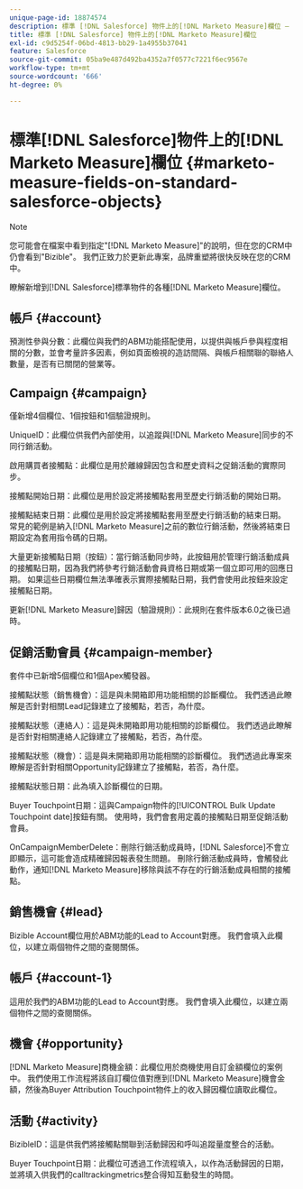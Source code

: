```yaml
---
unique-page-id: 18874574
description: 標準 [!DNL Salesforce] 物件上的[!DNL Marketo Measure]欄位 —  [!DNL Marketo Measure]
title: 標準 [!DNL Salesforce] 物件上的[!DNL Marketo Measure]欄位
exl-id: c9d5254f-06bd-4813-bb29-1a4955b37041
feature: Salesforce
source-git-commit: 05ba9e487d492ba4352a7f0577c7221f6ec9567e
workflow-type: tm+mt
source-wordcount: '666'
ht-degree: 0%

---
```


# 標準[!DNL Salesforce]物件上的[!DNL Marketo Measure]欄位 {#marketo-measure-fields-on-standard-salesforce-objects}

>[!NOTE]
>
>您可能會在檔案中看到指定&quot;[!DNL Marketo Measure]&quot;的說明，但在您的CRM中仍會看到&quot;Bizible&quot;。 我們正致力於更新此專案，品牌重塑將很快反映在您的CRM中。

瞭解新增到[!DNL Salesforce]標準物件的各種[!DNL Marketo Measure]欄位。

## 帳戶 {#account}

預測性參與分數：此欄位與我們的ABM功能搭配使用，以提供與帳戶參與程度相關的分數，並會考量許多因素，例如頁面檢視的造訪間隔、與帳戶相關聯的聯絡人數量，是否有已關閉的營業等。

## Campaign {#campaign}

僅新增4個欄位、1個按鈕和1個驗證規則。

UniqueID：此欄位供我們內部使用，以追蹤與[!DNL Marketo Measure]同步的不同行銷活動。

啟用購買者接觸點：此欄位是用於離線歸因包含和歷史資料之促銷活動的實際同步。

接觸點開始日期：此欄位是用於設定將接觸點套用至歷史行銷活動的開始日期。

接觸點結束日期：此欄位是用於設定將接觸點套用至歷史行銷活動的結束日期。 常見的範例是納入[!DNL Marketo Measure]之前的數位行銷活動，然後將結束日期設定為套用指令碼的日期。

大量更新接觸點日期（按鈕）：當行銷活動同步時，此按鈕用於管理行銷活動成員的接觸點日期，因為我們將參考行銷活動會員資格日期或第一個立即可用的回應日期。 如果這些日期欄位無法準確表示實際接觸點日期，我們會使用此按鈕來設定接觸點日期。

更新[!DNL Marketo Measure]歸因（驗證規則）：此規則在套件版本6.0之後已過時。

## 促銷活動會員 {#campaign-member}

套件中已新增5個欄位和1個Apex觸發器。

接觸點狀態（銷售機會）：這是與未開箱即用功能相關的診斷欄位。 我們透過此瞭解是否針對相關Lead記錄建立了接觸點，若否，為什麼。

接觸點狀態（連絡人）：這是與未開箱即用功能相關的診斷欄位。 我們透過此瞭解是否針對相關連絡人記錄建立了接觸點，若否，為什麼。

接觸點狀態（機會）：這是與未開箱即用功能相關的診斷欄位。 我們透過此專案來瞭解是否針對相關Opportunity記錄建立了接觸點，若否，為什麼。

接觸點狀態日期：此為填入診斷欄位的日期。

Buyer Touchpoint日期：這與Campaign物件的[!UICONTROL Bulk Update Touchpoint date]按鈕有關。 使用時，我們會套用定義的接觸點日期至促銷活動會員。

OnCampaignMemberDelete：刪除行銷活動成員時，[!DNL Salesforce]不會立即顯示，這可能會造成精確歸因報表發生問題。 刪除行銷活動成員時，會觸發此動作，通知[!DNL Marketo Measure]移除與該不存在的行銷活動成員相關的接觸點。

## 銷售機會 {#lead}

Bizible Account欄位用於ABM功能的Lead to Account對應。 我們會填入此欄位，以建立兩個物件之間的查閱關係。

## 帳戶 {#account-1}

這用於我們的ABM功能的Lead to Account對應。 我們會填入此欄位，以建立兩個物件之間的查閱關係。

## 機會 {#opportunity}

[!DNL Marketo Measure]商機金額：此欄位用於商機使用自訂金額欄位的案例中。 我們使用工作流程將該自訂欄位值對應到[!DNL Marketo Measure]機會金額，然後為Buyer Attribution Touchpoint物件上的收入歸因欄位讀取此欄位。

## 活動 {#activity}

BizibleID：這是供我們將接觸點關聯到活動歸因和呼叫追蹤量度整合的活動。

Buyer Touchpoint日期：此欄位可透過工作流程填入，以作為活動歸因的日期，並將填入供我們的calltrackingmetrics整合得知互動發生的時間。

